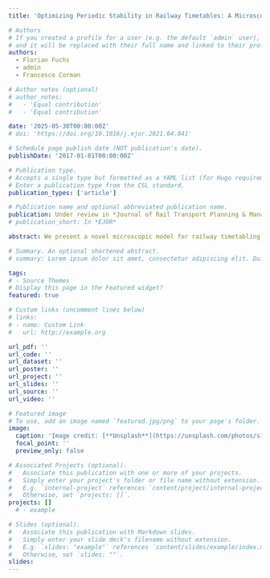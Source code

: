 ```yaml
---
title: 'Optimizing Periodic Stability in Railway Timetables: A Microscopic Model for Networks with a Macroscopic Comparison'

# Authors
# If you created a profile for a user (e.g. the default `admin` user), write the username (folder name) here
# and it will be replaced with their full name and linked to their profile.
authors:
  - Florian Fuchs
  - admin
  - Francesco Corman

# Author notes (optional)
# author_notes:
#   - 'Equal contribution'
#   - 'Equal contribution'

date: '2025-05-30T00:00:00Z'
# doi: 'https://doi.org/10.1016/j.ejor.2021.04.041'

# Schedule page publish date (NOT publication's date).
publishDate: '2017-01-01T00:00:00Z'

# Publication type.
# Accepts a single type but formatted as a YAML list (for Hugo requirements).
# Enter a publication type from the CSL standard.
publication_types: ['article']

# Publication name and optional abbreviated publication name.
publication: Under review in *Journal of Rail Transport Planning & Management*
# publication_short: In *EJOR*

abstract: We present a novel microscopic model for railway timetabling designed to maximize periodic stability in mixed single- and multi-track networks. Unlike conventional approaches based on the Periodic Event Scheduling Problem (PESP), our model provides a detailed infrastructure representation with flexible routing and nuanced conflict resolution, enhancing adaptability to real-world constraints and facilitating practical implementation by operators. To ensure scalability, we integrate a Satisfiability Modulo Theories (SMT)-based approach, which efficiently narrows feasible cycle time bounds, enabling the model to handle large-scale networks. Validated on operational data from the Rhätische Bahn network—a Swiss railway with complex infrastructure—the microscopic model consistently yields lower minimal cycle times than its macroscopic counterpart. The comparative analysis also offers insights into the trade-offs between model detail, computational efficiency, and achievable cycle times across diverse operational scenarios. These findings underscore the importance of infrastructure abstraction and the careful consideration of operational and commercial interdependencies for optimal stability in complex railway networks.

# Summary. An optional shortened abstract.
# summary: Lorem ipsum dolor sit amet, consectetur adipiscing elit. Duis posuere tellus ac convallis placerat. Proin tincidunt magna sed ex sollicitudin condimentum.

tags: 
# - Source Themes
# Display this page in the Featured widget?
featured: true

# Custom links (uncomment lines below)
# links:
# - name: Custom Link
#   url: http://example.org

url_pdf: ''
url_code: ''
url_dataset: ''
url_poster: ''
url_project: ''
url_slides: ''
url_source: ''
url_video: ''

# Featured image
# To use, add an image named `featured.jpg/png` to your page's folder.
image:
  caption: 'Image credit: [**Unsplash**](https://unsplash.com/photos/s1HNMntIv5w)'
  focal_point: ''
  preview_only: false

# Associated Projects (optional).
#   Associate this publication with one or more of your projects.
#   Simply enter your project's folder or file name without extension.
#   E.g. `internal-project` references `content/project/internal-project/index.md`.
#   Otherwise, set `projects: []`.
projects: []
  # - example

# Slides (optional).
#   Associate this publication with Markdown slides.
#   Simply enter your slide deck's filename without extension.
#   E.g. `slides: "example"` references `content/slides/example/index.md`.
#   Otherwise, set `slides: ""`.
slides: 
---
```


<!-- {{% callout note %}}
Click the *Cite* button above to demo the feature to enable visitors to import publication metadata into their reference management software.
{{% /callout %}}

{{% callout note %}}
Create your slides in Markdown - click the *Slides* button to check out the example.
{{% /callout %}}

Add the publication's **full text** or **supplementary notes** here. You can use rich formatting such as including [code, math, and images](https://docs.hugoblox.com/content/writing-markdown-latex/). --!>
